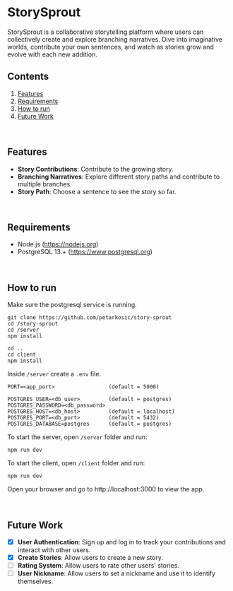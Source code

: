 # StorySprout

StorySprout is a collaborative storytelling platform where users can collectively create and explore branching narratives. Dive into imaginative worlds, contribute your own sentences, and watch as stories grow and evolve with each new addition.

## Contents

1. [Features](#features)
2. [Requirements](#requirements)
3. [How to run](#how-to-run)
4. [Future Work](#future-work)

<br/>

## Features

- **Story Contributions**: Contribute to the growing story.
- **Branching Narratives**: Explore different story paths and contribute to multiple branches.
- **Story Path**: Choose a sentence to see the story so far.

<br/>

## Requirements

- Node.js (https://nodejs.org)
- PostgreSQL 13.+ (https://www.postgresql.org)

<br/>

## How to run

Make sure the postgresql service is running.

```
git clone https://github.com/petarkosic/story-sprout
cd /story-sprout
cd /server
npm install

cd ..
cd client
npm install
```

Inside `/server` create a `.env` file.

```
PORT=<app_port>                 (default = 5000)

POSTGRES_USER=<db_user>         (default = postgres)
POSTGRES_PASSWORD=<db_password>
POSTGRES_HOST=<db_host>         (default = localhost)
POSTGRES_PORT=<db_port>         (default = 5432)
POSTGRES_DATABASE=postgres      (default = postgres)
```

To start the server, open `/server` folder and run:

```
npm run dev
```

To start the client, open `/client` folder and run:

```
npm run dev
```

Open your browser and go to http://localhost:3000 to view the app.

<br/>

## Future Work

- [x] **User Authentication**: Sign up and log in to track your contributions and interact with other users.
- [x] **Create Stories**: Allow users to create a new story.
- [ ] **Rating System**: Allow users to rate other users' stories.
- [ ] **User Nickname**: Allow users to set a nickname and use it to identify themselves.
